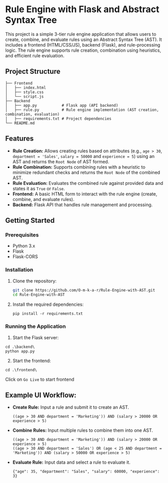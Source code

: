# Rule Engine with Flask and Abstract Syntax Tree
This project is a simple 3-tier rule engine application that allows users to create, combine, and evaluate rules using an Abstract Syntax Tree (AST). It includes a frontend (HTML/CSS/JS), backend (Flask), and rule-processing logic. The rule engine supports rule creation, combination using heuristics, and efficient rule evaluation.

## Project Structure

```.
├── Frontend
│   ├── index.html
│   ├── style.css
│   └── script.js
├── Backend
│   ├── app.py           # Flask app (API backend)
│   ├── rule.py          # Rule engine implementation (AST creation, combination, evaluation)
│   ├── requirements.txt # Project dependencies
└── README.md
```

## Features
+ **Rule Creation:** Allows creating rules based on attributes (e.g., `age > 30`, `department = 'Sales'`, `salary = 50000` and `experience = 5`) using an AST and returns the `Root Node` of AST formed.
+ **Rule Combination:** Supports combining rules with a heuristic to minimize redundant checks and returns the `Root Node` of the combined AST.
+ **Rule Evaluation:** Evaluates the combined rule against provided data and states it as `True` or `False`.
+ **Frontend:** A basic HTML form to interact with the rule engine (create, combine, and evaluate rules).
+ **Backend:** Flask API that handles rule management and processing.

## Getting Started

### Prerequisites

- Python 3.x
- Flask
- Flask-CORS

### Installation

1. Clone the repository:
   ```bash
   git clone https://github.com/O-m-k-a-r/Rule-Engine-with-AST.git
   cd Rule-Engine-with-AST
   ```
2. Install the required dependencies:
   ```
   pip install -r requirements.txt
   ```
### Running the Application
1. Start the Flask server:

```
cd .\backend\
python app.py
```
2. Start the frontend:
```
cd .\frontend\
```
Click on `Go Live` to start frontend

## Example UI Workflow:
+ **Create Rule:** Input a rule and submit it to create an AST.
  ```
  ((age > 30 AND department = 'Marketing')) AND (salary > 20000 OR experience > 5)
  ```
+ **Combine Rules:** Input multiple rules to combine them into one AST.
  ```
  ((age > 30 AND department = 'Marketing')) AND (salary > 20000 OR experience > 5)
  ((age > 30 AND department = 'Sales') OR (age < 25 AND department = 'Marketing')) AND (salary > 50000 OR experience > 5)
  ```
+ **Evaluate Rule:** Input data and select a rule to evaluate it.
  ```
  {"age": 35, "department": "Sales", "salary": 60000, "experience": 3}
  ```
